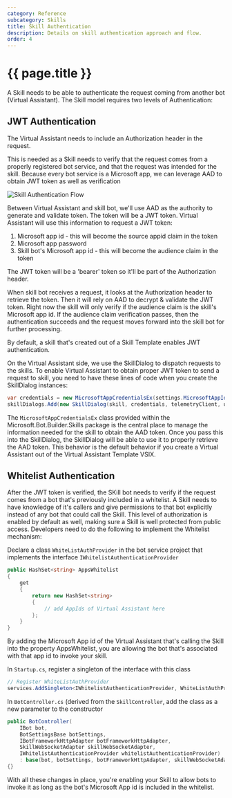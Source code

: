 ```yaml
---
category: Reference
subcategory: Skills
title: Skill Authentication
description: Details on skill authentication approach and flow.
order: 4
---
```


# {{ page.title }}

A Skill needs to be able to authenticate the request coming from another bot (Virtual Assistant). The Skill model requires two levels of Authentication:

## JWT Authentication

The Virtual Assistant needs to include an Authorization header in the request. 

This is needed as a Skill needs to verify that the request comes from a properly registered bot service, and that the request was intended for the skill. Because every bot service is a Microsoft app, we can leverage AAD to obtain JWT token as well as verification

![Skill Authentication Flow]({{site.baseurl}}/assets/images/virtualassistant-skillauthentication.png)

Between Virtual Assistant and skill bot, we'll use AAD as the authority to generate and validate token. The token will be a JWT token. Virtual Assistant will use this information to request a JWT token:
  1. Microsoft app id - this will become the source appid claim in the token
  2. Microsoft app password
  3. Skill bot's Microsoft app id - this will become the audience claim in the token

The JWT token will be a 'bearer' token so it'll be part of the Authorization header.

When skill bot receives a request, it looks at the Authorization header to retrieve the token. Then it will rely on AAD to decrypt & validate the JWT token. Right now the skill will only verify if the audience claim is the skill's Microsoft app id. If the audience claim verification passes, then the authentication succeeds and the request moves forward into the skill bot for further processing.

By default, a skill that's created out of a Skill Template enables JWT authentication. 

On the Virtual Assistant side, we use the SkillDialog to dispatch requests to the skills. To enable Virtual Assistant to obtain proper JWT token to send a request to skill, you need to have these lines of code when you create the SkillDialog instances:

```csharp
var credentials = new MicrosoftAppCredentialsEx(settings.MicrosoftAppId, settings.MicrosoftAppPassword, skill.MSAappId);
skillDialogs.Add(new SkillDialog(skill, credentials, telemetryClient, userState, authDialog));
```

The `MicrosoftAppCredentialsEx` class provided within the Microsoft.Bot.Builder.Skills package is the central place to manage the information needed for the skill to obtain the AAD token. Once you pass this into the SkillDialog, the SkillDialog will be able to use it to properly retrieve the AAD token. This behavior is the default behavior if you create a Virtual Assistant out of the Virtual Assistant Template VSIX.

## Whitelist Authentication

After the JWT token is verified, the SKill bot needs to verify if the request comes from a bot that's previously included in a whitelist. A Skill needs to have knowledge of it's callers and give permissions to that bot explicitly instead of any bot that could call the Skill. This level of authorization is enabled by default as well, making sure a Skill is well protected from public access. Developers need to do the following to implement the Whitelist mechanism:

Declare a class `WhiteListAuthProvider` in the bot service project that implements the interface `IWhitelistAuthenticationProvider`

```csharp
public HashSet<string> AppsWhitelist
{
    get
    {
        return new HashSet<string>
        {
            // add AppIds of Virtual Assistant here
        };
    }
}
```

By adding the Microsoft App id of the Virtual Assistant that's calling the Skill into the property AppsWhitelist, you are allowing the bot that's associated with that app id to invoke your skill.

In `Startup.cs`, register a singleton of the interface with this class

```csharp
// Register WhiteListAuthProvider
services.AddSingleton<IWhitelistAuthenticationProvider, WhiteListAuthProvider>();
```

In `BotController.cs` (derived from the `SkillController`, add the class as a new parameter to the constructor

```csharp
public BotController(
    IBot bot,
    BotSettingsBase botSettings,
    IBotFrameworkHttpAdapter botFrameworkHttpAdapter,
    SkillWebSocketAdapter skillWebSocketAdapter,
    IWhitelistAuthenticationProvider whitelistAuthenticationProvider)
    : base(bot, botSettings, botFrameworkHttpAdapter, skillWebSocketAdapter, whitelistAuthenticationProvider)
{}
```

With all these changes in place, you're enabling your Skill to allow bots to invoke it as long as the bot's Microsoft App id is included in the whitelist.
